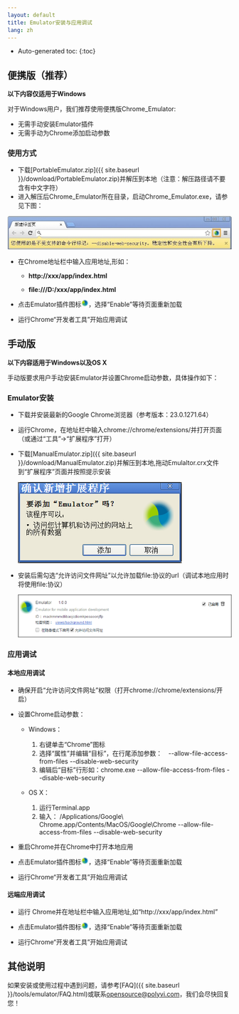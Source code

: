 ```yaml
---
layout: default
title: Emulator安装与应用调试
lang: zh
---
```


* Auto-generated toc:
{:toc}

## 便携版（推荐）
**以下内容仅适用于Windows**

对于Windows用户，我们推荐使用便携版Chrome_Emulator:

   * 无需手动安装Emulator插件
   * 无需手动为Chrome添加启动参数

### 使用方式
  
   * 下载[PortableEmulator.zip]({{ site.baseurl }}/download/PortableEmulator.zip)并解压到本地（注意：解压路径请不要含有中文字符）
   * 进入解压后Chrome_Emulator所在目录，启动Chrome_Emulator.exe，请参见下图：
   
   ![](img/chrome_emulator_start_page.png)
   
   * 在Chrome地址栏中输入应用地址,形如：
   
      * __http://xxx/app/index.html__
      
      * __file:///D:/xxx/app/index.html__

   * 点击Emulator插件图标![](img/emulatorIcon.png)，选择“Enable”等待页面重新加载

   * 运行Chrome“开发者工具”开始应用调试

## 手动版

**以下内容适用于Windows以及OS X**

手动版要求用户手动安装Emulator并设置Chrome启动参数，具体操作如下：

### Emulator安装

   * 下载并安装最新的Google Chrome浏览器（参考版本：23.0.1271.64）

   * 运行Chrome，在地址栏中输入chrome://chrome/extensions/并打开页面（或通过“工具”->“扩展程序”打开）

   * 下载[ManualEmulator.zip]({{ site.baseurl }}/download/ManualEmulator.zip)并解压到本地,拖动Emulaltor.crx文件到“扩展程序”页面并按照提示安装

       ![](img/emulatorInstall.png)

   * 安装后需勾选“允许访问文件网址”以允许加载file:协议的url（调试本地应用时将使用file:协议）

       ![](img/emulatorAccessFile.png)

### 应用调试

#### 本地应用调试

   * 确保开启“允许访问文件网址”权限（打开chrome://chrome/extensions/开启）

   * 设置Chrome启动参数：

      * Windows：
         1. 右键单击“Chrome”图标
         1. 选择“属性”并编辑“目标”，在行尾添加参数：　--allow-file-access-from-files --disable-web-security
         1. 编辑后“目标”行形如：chrome.exe --allow-file-access-from-files --disable-web-security

      * OS X：
         1. 运行Terminal.app
         1. 输入： /Applications/Google\ Chrome.app/Contents/MacOS/Google\Chrome --allow-file-access-from-files --disable-web-security

   * 重启Chrome并在Chrome中打开本地应用

   * 点击Emulator插件图标![](img/emulatorIcon.png)，选择“Enable”等待页面重新加载

   * 运行Chrome“开发者工具”开始应用调试

#### 远端应用调试

   * 运行 Chrome并在地址栏中输入应用地址,如“http://xxx/app/index.html”

   * 点击Emulator插件图标![](img/emulatorIcon.png)，选择“Enable”等待页面重新加载

   * 运行Chrome“开发者工具”开始应用调试

## 其他说明

   如果安装或使用过程中遇到问题，请参考[FAQ]({{ site.baseurl }}/tools/emulator/FAQ.html)或联系<a href="mailto:opensource@polyvi.com">opensource@polyvi.com</a>，我们会尽快回复您！
  


